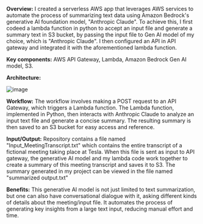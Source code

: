**Overview:**
I created a serverless AWS app that leverages AWS services to automate the process of summarizing text data using Amazon Bedrock's generative AI foundation model, "Anthropic Claude". 
To achieve this, I first codeed a lambda function in python to accept an input file and generate a summary text in S3 bucket, by passing the input file to Gen AI model of my choice, which is "Anthropic Claude".
I then configured an API in API gateway and integrated it with the aforementioned lambda function.

**Key components:** 
AWS API Gateway, Lambda, Amazon Bedrock Gen AI model, S3.

**Architecture:**

![image](https://github.com/whoisdeepak/AmazonBedrock-TextSummarizationApp/assets/101911034/bfb366d0-6ad6-48c8-8962-244c7e37d68c)

**Workflow:**
The workflow involves making a POST request to an API Gateway, which triggers a Lambda function. 
The Lambda function, implemented in Python, then interacts with Anthropic Claude to analyze an input text file and generate a concise summary. 
The resulting summary is then saved to an S3 bucket for easy access and reference.

**Input/Output:**
Repository contains a file named "Input_MeetingTranscript.txt" which contains the entire transcript of a fictional meeting taking place at Tesla.
When this file is sent as input to API gateway, the generative AI model and my lambda code work together to create a summary of this meeting transcript and saves it to S3.
The summary generated in my project can be viewed in the file named "summarized output.txt"

**Benefits:**
This generative AI model is not just limited to text summarization, but one can also have conversational dialogue with it, asking different kinds of details about the meeting/input file.
It automates the process of generating key insights from a large text input, reducing manual effort and time.
